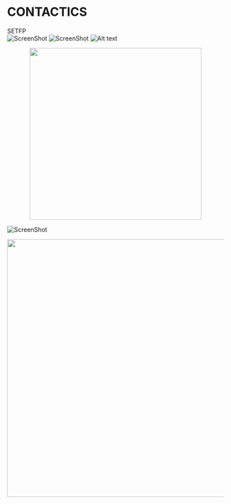 # CONTACTICS
SETFP <br/>
![ScreenShot](https://raw.githubusercontent.com/HugoAr10/CONTACTICS/master/Assets/Img/GH/Interfaz.jpg)
![ScreenShot](GH/Interfaz.jpg)
![Alt text](/Img/GH/Interfaz.jpg?raw=true "Optional Title") 
<div align="center">
    <img src="/Img/GH/Interfaz.jpg" width="400px"</img> 
</div>

![ScreenShot](/Img/GH/Interfaz.jpg)

<img src="https://raw.githubusercontent.com/HugoAr10/CONTACTICS/master/Assets/Img/GH/Interfaz.jpg" width="600px"/>
